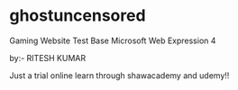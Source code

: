 # ghostuncensored
Gaming Website Test Base
Microsoft Web Expression 4


by:-
RITESH KUMAR




Just a trial 
online learn through shawacademy and udemy!!
